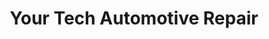 ---
title: "Your Tech Automotive Repair"
url: /gilbert/your-tech-automotive-repair/
shop: car repair
---